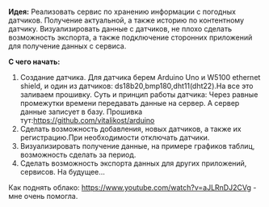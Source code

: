 **Идея:** Реализовать сервис по хранению информации с погодных датчиков.
Получение актуальной, а также историю по контентному датчику.
Визуализировать данные с датчиков, не плохо сделать возможность экспорта, а также подключение сторонних приложений для получение данных с сервиса.

**С чего начать:** 
1.	Создание датчика.
Для датчика берем Arduino Uno и W5100 ethernet shield, и один из датчиков: ds18b20,bmp180,dht11(dht22).На все это заливаем прошивку.
Суть и принцип работы датчика: Через равные промежутки времени передавать данные на сервер. А сервер данные записует в базу.
Прошивка тут:https://github.com/vitalikost/arduino
2. Сделать возможность добавления, новых датчиков, а также их регистрацию.При необходимости отключать датчики.
3. Визуализировать получение данные, на примере графиков таблиц, возможность сделать за период.
4. Сделать возможность экспорта данных для других приложений, сервисов. На будущее…

Как поднять облако: https://www.youtube.com/watch?v=aJLRnDJ2CVg - мне очень помогла.
